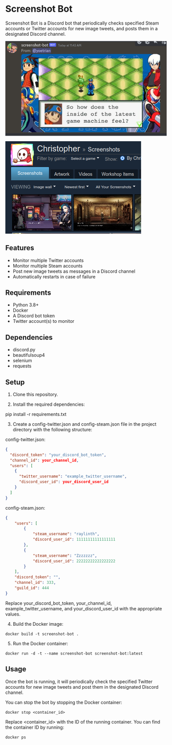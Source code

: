 # Screenshot Bot

Screenshot Bot is a Discord bot that periodically checks specified Steam accounts or Twitter accounts for new image tweets, and posts them in a designated Discord channel.

![](.img/sample1.png)

![](.img/sample2.png)

## Features

- Monitor multiple Twitter accounts
- Monitor multiple Steam accounts
- Post new image tweets as messages in a Discord channel
- Automatically restarts in case of failure

## Requirements

- Python 3.8+
- Docker
- A Discord bot token
- Twitter account(s) to monitor

## Dependencies

- discord.py
- beautifulsoup4
- selenium
- requests

## Setup

1. Clone this repository.

2. Install the required dependencies:

pip install -r requirements.txt

3. Create a config-twitter.json and config-steam.json file in the project directory with the following structure:

config-twitter.json:
```json
{
  "discord_token": "your_discord_bot_token",
  "channel_id": your_channel_id,
  "users": [
    {
      "twitter_username": "example_twitter_username",
      "discord_user_id": your_discord_user_id
    }
  ]
}
```

config-steam.json:
```json
{
    "users": [
        {
            "steam_username": "raylinth",
            "discord_user_id": 11111111111111111
        },
        {
            "steam_username": "Zzzzzzz",
            "discord_user_id": 22222222222222222
        }
    ],
    "discord_token": "",
    "channel_id": 333,
    "guild_id": 444
}
```

Replace your_discord_bot_token, your_channel_id, example_twitter_username, and your_discord_user_id with the appropriate values.

4. Build the Docker image:

```
docker build -t screenshot-bot .
```

5. Run the Docker container:

```
docker run -d -t --name screenshot-bot screenshot-bot:latest
```

## Usage

Once the bot is running, it will periodically check the specified Twitter accounts for new image tweets and post them in the designated Discord channel.

You can stop the bot by stopping the Docker container:

```
docker stop <container_id>
```

Replace <container_id> with the ID of the running container. You can find the container ID by running:

```
docker ps
```